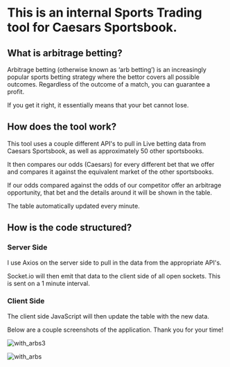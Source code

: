 # This is an internal Sports Trading tool for Caesars Sportsbook.

## What is arbitrage betting?
Arbitrage betting (otherwise known as ‘arb betting’) is an increasingly popular sports betting strategy where the bettor covers all possible outcomes. Regardless of the outcome of a match, you can guarantee a profit.

If you get it right, it essentially means that your bet cannot lose. 

## How does the tool work?
This tool uses a couple different API's to pull in Live betting data from Caesars Sportsbook, as well as approximately 50 other sportsbooks.

It then compares our odds (Caesars) for every different bet that we offer and compares it against the equivalent market of the other sportsbooks.

If our odds compared against the odds of our competitor offer an arbitrage opportunity, that bet and the details around it will be shown in the table.

The table automatically updated every minute.

## How is the code structured?

### Server Side
I use Axios on the server side to pull in the data from the appropriate API's.

Socket.io will then emit that data to the client side of all open sockets. This is sent on a 1 minute interval.

### Client Side
The client side JavaScript will then update the table with the new data.



Below are a couple screenshots of the application. Thank you for your time!



![with_arbs3](https://user-images.githubusercontent.com/93163082/169880288-3cb09e61-2a11-4940-8607-8a3625321c0f.png)


![with_arbs](https://user-images.githubusercontent.com/93163082/169875822-77eef13f-27ed-45f2-af33-0599492534ea.png)







